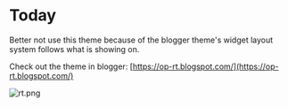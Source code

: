# Today

Better not use this theme because of the blogger theme's widget layout system follows what is showing on.

Check out the theme in blogger: [https://op-rt.blogspot.com/](https://op-rt.blogspot.com/)

![rt.png](https://raw.githubusercontent.com/treezi1004/op-blogger-themes/master/1_Column/RT/img/rt.PNG)
